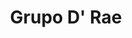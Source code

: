 ---
title: "Grupo D' Rae"
url: /ciudad-autonoma-de-buenos-aires/grupo-d-rae/
shop: Haushaltsgeräte
---